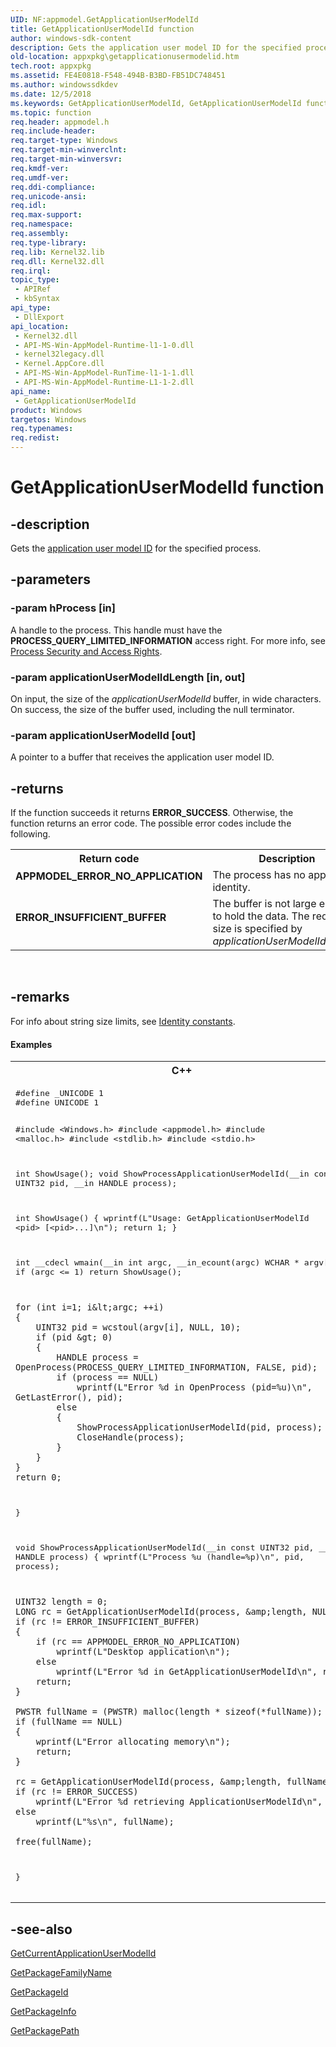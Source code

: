 ```yaml
---
UID: NF:appmodel.GetApplicationUserModelId
title: GetApplicationUserModelId function
author: windows-sdk-content
description: Gets the application user model ID for the specified process.
old-location: appxpkg\getapplicationusermodelid.htm
tech.root: appxpkg
ms.assetid: FE4E0818-F548-494B-B3BD-FB51DC748451
ms.author: windowssdkdev
ms.date: 12/5/2018
ms.keywords: GetApplicationUserModelId, GetApplicationUserModelId function [App packaging and management], appmodel/GetApplicationUserModelId, appxpkg.getapplicationusermodelid
ms.topic: function
req.header: appmodel.h
req.include-header: 
req.target-type: Windows
req.target-min-winverclnt: 
req.target-min-winversvr: 
req.kmdf-ver: 
req.umdf-ver: 
req.ddi-compliance: 
req.unicode-ansi: 
req.idl: 
req.max-support: 
req.namespace: 
req.assembly: 
req.type-library: 
req.lib: Kernel32.lib
req.dll: Kernel32.dll
req.irql: 
topic_type:
 - APIRef
 - kbSyntax
api_type:
 - DllExport
api_location:
 - Kernel32.dll
 - API-MS-Win-AppModel-Runtime-l1-1-0.dll
 - kernel32legacy.dll
 - Kernel.AppCore.dll
 - API-MS-Win-AppModel-RunTime-l1-1-1.dll
 - API-MS-Win-AppModel-Runtime-L1-1-2.dll
api_name:
 - GetApplicationUserModelId
product: Windows
targetos: Windows
req.typenames: 
req.redist: 
---
```


# GetApplicationUserModelId function


## -description


Gets the <a href="https://msdn.microsoft.com/15E35DCF-C6C1-446A-B09B-6428F9C8A677">application user model ID</a> for the specified process.


## -parameters




### -param hProcess [in]

A handle to the process. This handle must have the <b>PROCESS_QUERY_LIMITED_INFORMATION</b> access right. For more info, see <a href="https://msdn.microsoft.com/508a17c4-88cd-431a-a102-00180a7f7ab5">Process Security and Access Rights</a>.


### -param applicationUserModelIdLength [in, out]

On input, the size of the  <i>applicationUserModelId</i> buffer, in wide characters. On success, the size of the buffer used, including the null terminator.


### -param applicationUserModelId [out]

A pointer to a buffer that receives the application user model ID.


## -returns



If the function succeeds it returns <b>ERROR_SUCCESS</b>. Otherwise, the function returns an error code. The possible error codes include the following.

<table>
<tr>
<th>Return code</th>
<th>Description</th>
</tr>
<tr>
<td width="40%">
<dl>
<dt><b>APPMODEL_ERROR_NO_APPLICATION</b></dt>
</dl>
</td>
<td width="60%">
The process has no application identity.

</td>
</tr>
<tr>
<td width="40%">
<dl>
<dt><b>ERROR_INSUFFICIENT_BUFFER</b></dt>
</dl>
</td>
<td width="60%">
The buffer is not large enough to hold the data. The required size is specified  by <i>applicationUserModelIdLength</i>.

</td>
</tr>
</table>
 




## -remarks



For info about string size limits, see <a href="https://msdn.microsoft.com/C4F81822-B502-4360-AEA4-829F1AB926BF">Identity constants</a>.


#### Examples

<div class="code"><span codelanguage="ManagedCPlusPlus"><table>
<tr>
<th>C++</th>
</tr>
<tr>
<td>
<pre>#define _UNICODE 1
#define UNICODE 1

#include &lt;Windows.h&gt;
#include &lt;appmodel.h&gt;
#include &lt;malloc.h&gt;
#include &lt;stdlib.h&gt;
#include &lt;stdio.h&gt;

int ShowUsage();
void ShowProcessApplicationUserModelId(__in const UINT32 pid, __in HANDLE process);

int ShowUsage()
{
    wprintf(L"Usage: GetApplicationUserModelId &lt;pid&gt; [&lt;pid&gt;...]\n");
    return 1;
}

int __cdecl wmain(__in int argc, __in_ecount(argc) WCHAR * argv[])
{
    if (argc &lt;= 1)
        return ShowUsage();

    for (int i=1; i&lt;argc; ++i)
    {
        UINT32 pid = wcstoul(argv[i], NULL, 10);
        if (pid &gt; 0)
        {
            HANDLE process = OpenProcess(PROCESS_QUERY_LIMITED_INFORMATION, FALSE, pid);
            if (process == NULL)
                wprintf(L"Error %d in OpenProcess (pid=%u)\n", GetLastError(), pid);
            else
            {
                ShowProcessApplicationUserModelId(pid, process);
                CloseHandle(process);
            }
        }
    }
    return 0;
}

void ShowProcessApplicationUserModelId(__in const UINT32 pid, __in HANDLE process)
{
    wprintf(L"Process %u (handle=%p)\n", pid, process);

    UINT32 length = 0;
    LONG rc = GetApplicationUserModelId(process, &amp;length, NULL);
    if (rc != ERROR_INSUFFICIENT_BUFFER)
    {
        if (rc == APPMODEL_ERROR_NO_APPLICATION)
            wprintf(L"Desktop application\n");
        else
            wprintf(L"Error %d in GetApplicationUserModelId\n", rc);
        return;
    }

    PWSTR fullName = (PWSTR) malloc(length * sizeof(*fullName));
    if (fullName == NULL)
    {
        wprintf(L"Error allocating memory\n");
        return;
    }

    rc = GetApplicationUserModelId(process, &amp;length, fullName);
    if (rc != ERROR_SUCCESS)
        wprintf(L"Error %d retrieving ApplicationUserModelId\n", rc);
    else
        wprintf(L"%s\n", fullName);

    free(fullName);
}
</pre>
</td>
</tr>
</table></span></div>



## -see-also




<a href="https://msdn.microsoft.com/562BB225-0922-4FE7-92C0-573A2CCE3195">GetCurrentApplicationUserModelId</a>



<a href="https://msdn.microsoft.com/AC239898-9924-4193-9072-7A7EEC2D03E9">GetPackageFamilyName</a>



<a href="https://msdn.microsoft.com/BA5D87F5-72FD-48BE-A104-EC7D1459FD58">GetPackageId</a>



<a href="https://msdn.microsoft.com/28F45B3B-A61F-44D3-B606-6966AD5866FA">GetPackageInfo</a>



<a href="https://msdn.microsoft.com/BDA0DD87-A36D-486B-BF89-EA5CC105C742">GetPackagePath</a>
 

 

